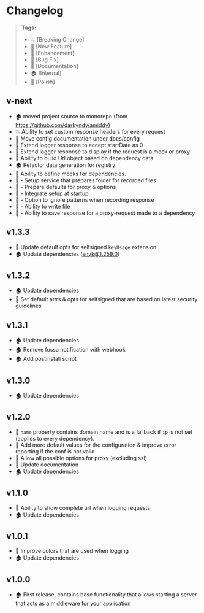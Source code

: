 # Changelog

> **Tags:**
> - :boom:       [Breaking Change]
> - :rocket:     [New Feature]
> - :lollipop:   [Enhancement]
> - :bug:        [Bug Fix]
> - :memo:       [Documentation]
> - :house:      [Internal]
> - :nail_care:  [Polish]


## v-next
* :house: moved project source to monorepo (from https://github.com/darkyndy/amiddy)
* :boom: Ability to set custom response headers for every request
* :lollipop: Move config documentation under docs/config 
* :lollipop: Extend logger response to accept startDate as 0
* :lollipop: Extend logger response to display if the request is a mock or proxy
* :lollipop: Ability to build Url object based on dependency data
* :house: Refactor data generation for registry
* :rocket: Ability to define mocks for dependencies.
* :lollipop: - Setup service that prepares folder for recorded files
* :lollipop: - Prepare defaults for proxy & options
* :lollipop: - Integrate setup at startup
* :lollipop: - Option to ignore patterns when recording response
* :lollipop: - Ability to write file
* :rocket: - Ability to save response for a proxy-request made to a dependency

## v1.3.3
* :lollipop: Update default opts for selfsigned `keyUsage` extension
* :house: Update dependencies (snyk@1.259.0)

## v1.3.2
* :house: Update dependencies
* :lollipop: Set default attrs & opts for selfsigned that are based on latest security guidelines


## v1.3.1
* :house: Update dependencies
* :house: Remove fossa notification with webhook
* :house: Add postinstall script


## v1.3.0
* :house: Update dependencies


## v1.2.0
* :rocket: `name` property contains domain name and is a fallback if `ip` is not set (applies to every dependency).
* :lollipop: Add more default values for the configuration & improve error reporting if the conf is not valid
* :lollipop: Allow all possible options for proxy (excluding ssl)
* :memo: Update documentation
* :house: Update dependencies


## v1.1.0
* :lollipop: Ability to show complete url when logging requests
* :house: Update dependencies


## v1.0.1
* :lollipop: Improve colors that are used when logging
* :house: Update dependencies


## v1.0.0
* :house: First release, contains base functionality that allows starting a server that acts as a middleware for your application
